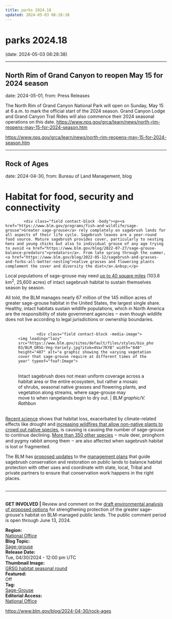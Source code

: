 ```yaml
---
title: parks 2024.18
updated: 2024-05-03 08:28:38
---
```


# parks 2024.18

(date: 2024-05-03 08:28:38)

---

## North Rim of Grand Canyon to reopen May 15 for 2024 season

date: 2024-05-01, from: Press Releases

The North Rim of Grand Canyon National Park will open on Sunday, May 15 at 6 a.m. to mark the official start of the 2024 season. Grand Canyon Lodge and Grand Canyon Trail Rides will also commence their 2024 seasonal operations on this date. https://www.nps.gov/grca/learn/news/north-rim-reopens-may-15-for-2024-season.htm 

<https://www.nps.gov/grca/learn/news/north-rim-reopens-may-15-for-2024-season.htm>

---

## Rock of Ages

date: 2024-04-30, from: Bureau of Land Management, blog

<div class="field contact-block -title"><h1>Habitat for food, security and connectivity</h1></div>
      




  

            <div class="field contact-block -body"><p><a href="https://www.blm.gov/programs/fish-and-wildlife/sage-grouse">Greater sage-grouse</a> rely completely on sagebrush lands for all aspects of their life cycle. Sagebrush leaves are a year-round food source. Mature sagebrush provides cover, particularly to nesting hens and young chicks but also to individual grouse of any age trying to avoid <a href="https://www.blm.gov/blog/2022-07-27/sage-grouse-balance-predators">predators</a>. From late spring through the summer, <a href="https://www.blm.gov/blog/2022-05-12/sagebrush-and-grasses-and-forbs-all-better-nesting">native grasses and flowering plants complement the cover and diversity the diet</a>.&nbsp;</p>

<p>Local populations of sage-grouse may need <a href="https://www.blm.gov/blog/2022-06-30/all-days-walk-sage-grouse-summer">up to 40 square miles</a> (103.6 km<sup>2</sup>, 25,600 acres) of intact sagebrush habitat to sustain themselves season by season.&nbsp;</p>

<p>All told, the BLM manages nearly 67 million of the 145 million acres of greater sage-grouse habitat in the United States, the largest single share. Healthy, intact habitats sustain wildlife populations, which in North America are the responsibility of state government agencies <span style="font-size:11.0pt"><span style="line-height:107%"><span style="font-family:Roboto">–</span></span></span> even though wildlife does not live according to legal jurisdictions or ownership boundaries.&nbsp;<br>
&nbsp;</p>

<figure role="group">
<div data-embed-button="embed_image" data-entity-embed-display="view_mode:media.wysiwyg_embed" data-entity-type="media" data-entity-uuid="612c132c-4a56-482d-9993-9557391c17d3" data-langcode="en" data-entity-embed-display-settings="[]" class="embedded-entity"><div>
  
  




  

            <div class="field contact-block -media-image">  <img loading="lazy" src="https://www.blm.gov/sites/default/files/styles/bio_photo/public/images/2024-03/BLM_GRSG-Veg-Variety.jpg?itok=4Var7KYB" width="640" height="407" alt="a graphic showing the varying vegetation cover that sage-grouse require at different times of the year" typeof="foaf:Image">


</div>
      
</div>
</div>

<figcaption><br>
Intact sagebrush does not mean uniform coverage across a habitat area or the entire ecosystem, but rather a mosaic<br>
of shrubs, seasonal native grasses and flowering plants, and vegetation along streams, where sage-grouse may<br>
move to when rangelands begin to dry out. |<em>&nbsp;BLM graphic/V. Rathbun</em></figcaption>
</figure>


<p><br>
<a href="https://www.blm.gov/blog/2024-04-16/asking-right-questions-new-science-sagebrush-management">Recent science</a> shows that habitat loss, exacerbated by climate-related effects like drought and <a href="https://www.blm.gov/blog/2024-02-26/unhealthy-competition">increasing wildfires that allow non-native plants to crowd out native species</a>, is causing is causing the number of sage-grouse to continue declining. <a href="https://www.blm.gov/blog/2024-04-05/one-350">More than 350 other species</a> <span style="font-size:11.0pt"><span style="line-height:107%"><span style="font-family:Roboto">–</span></span></span> mule deer, pronghorn and pygmy rabbit among them&nbsp;<span style="font-size:11.0pt"><span style="line-height:107%"><span style="font-family:Roboto">–</span></span></span> are also affected when sagebrush habitat is lost or fragmented.&nbsp;</p>

<p>The BLM has <a href="https://eplanning.blm.gov/eplanning-ui/project/2016719/570">proposed updates</a> to the <a href="https://www.blm.gov/programs/fish-and-wildlife/sagegrouse/blm-sagegrouse-plans">management plans</a> that guide sagebrush conservation and restoration on public lands to balance habitat protection with other uses and coordinate with state, local, Tribal and private partners to ensure that conservation work happens in the right places.&nbsp;<br>
&nbsp;</p>

<hr>
<p><br>
<strong>GET INVOLVED |</strong> Review and comment on the <a href="https://eplanning.blm.gov/eplanning-ui/project/2016719/570">draft environmental analysis of proposed options</a> for strengthening protection of the greater sage-grouse's habitat on BLM-managed public lands. The public comment period is open through June 13, 2024.&nbsp;</p>
</div>
      




  

  <div class="field contact-block -region">
    <div><strong>Region:</strong> </div>
          <div>
              <div><a href="https://www.blm.gov/region/national-office" hreflang="en">National Office</a></div>
              </div>
      </div>





  

<div class="blog-topics">
    <div class="field contact-block -blog-topic">
      <div><strong>Blog Topic:</strong> </div>
                    <div class="blog-topic"><a href="https://www.blm.gov/blog-topic/sage-grouse" hreflang="en">Sage-grouse</a></div>
                </div>
  </div>





  

  <div class="field contact-block -release-date">
    <div><strong>Release Date:</strong> </div>
              <div><time datetime="2024-04-30T12:00:00Z">Tue, 04/30/2024 - 12:00 pm UTC</time>
</div>
          </div>





  

  <div class="field contact-block -thumbnail-image">
    <div><strong>Thumbnail Image:</strong> </div>
              <div><a href="https://www.blm.gov/media/47075/edit" hreflang="en">GRSG habitat seasonal round</a></div>
          </div>





  

  <div class="field contact-block -featured">
    <div><strong>Featured:</strong> </div>
              <div>Off</div>
          </div>





  

<div class="blog-tags">
    <div class="field contact-block -tag">
      <div><strong>Tag:</strong> </div>
              <div>
                    <div><a href="https://www.blm.gov/tag/sage-grouse" hreflang="en">Sage-Grouse</a></div>
                    </div>
          </div>
  </div>





  

  <div class="field contact-block -editorial-access">
    <div><strong>Editorial Access:</strong> </div>
          <div>
              <div><a href="https://www.blm.gov/editorial-access/national-office" hreflang="en">National Office</a></div>
              </div>
      </div> 

<https://www.blm.gov/blog/2024-04-30/rock-ages>

